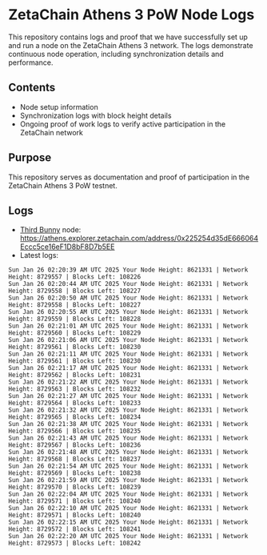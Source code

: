 # ZetaChain Athens 3 PoW Node Logs
This repository contains logs and proof that we have successfully set up and run a node on the ZetaChain Athens 3 network. The logs demonstrate continuous node operation, including synchronization details and performance.

## Contents
- Node setup information
- Synchronization logs with block height details
- Ongoing proof of work logs to verify active participation in the ZetaChain network

## Purpose
This repository serves as documentation and proof of participation in the ZetaChain Athens 3 PoW testnet.

## Logs

- [Third Bunny](https://thirdbunny.xyz/) node: https://athens.explorer.zetachain.com/address/0x225254d35dE666064Eccc5ce16eF1D8bF8D7b5EE
- Latest logs:
```
Sun Jan 26 02:20:39 AM UTC 2025 Your Node Height: 8621331 | Network Height: 8729557 | Blocks Left: 108226
Sun Jan 26 02:20:44 AM UTC 2025 Your Node Height: 8621331 | Network Height: 8729558 | Blocks Left: 108227
Sun Jan 26 02:20:50 AM UTC 2025 Your Node Height: 8621331 | Network Height: 8729558 | Blocks Left: 108227
Sun Jan 26 02:20:55 AM UTC 2025 Your Node Height: 8621331 | Network Height: 8729559 | Blocks Left: 108228
Sun Jan 26 02:21:01 AM UTC 2025 Your Node Height: 8621331 | Network Height: 8729560 | Blocks Left: 108229
Sun Jan 26 02:21:06 AM UTC 2025 Your Node Height: 8621331 | Network Height: 8729561 | Blocks Left: 108230
Sun Jan 26 02:21:11 AM UTC 2025 Your Node Height: 8621331 | Network Height: 8729561 | Blocks Left: 108230
Sun Jan 26 02:21:17 AM UTC 2025 Your Node Height: 8621331 | Network Height: 8729562 | Blocks Left: 108231
Sun Jan 26 02:21:22 AM UTC 2025 Your Node Height: 8621331 | Network Height: 8729563 | Blocks Left: 108232
Sun Jan 26 02:21:27 AM UTC 2025 Your Node Height: 8621331 | Network Height: 8729564 | Blocks Left: 108233
Sun Jan 26 02:21:32 AM UTC 2025 Your Node Height: 8621331 | Network Height: 8729565 | Blocks Left: 108234
Sun Jan 26 02:21:38 AM UTC 2025 Your Node Height: 8621331 | Network Height: 8729566 | Blocks Left: 108235
Sun Jan 26 02:21:43 AM UTC 2025 Your Node Height: 8621331 | Network Height: 8729567 | Blocks Left: 108236
Sun Jan 26 02:21:48 AM UTC 2025 Your Node Height: 8621331 | Network Height: 8729568 | Blocks Left: 108237
Sun Jan 26 02:21:54 AM UTC 2025 Your Node Height: 8621331 | Network Height: 8729569 | Blocks Left: 108238
Sun Jan 26 02:21:59 AM UTC 2025 Your Node Height: 8621331 | Network Height: 8729570 | Blocks Left: 108239
Sun Jan 26 02:22:04 AM UTC 2025 Your Node Height: 8621331 | Network Height: 8729571 | Blocks Left: 108240
Sun Jan 26 02:22:10 AM UTC 2025 Your Node Height: 8621331 | Network Height: 8729571 | Blocks Left: 108240
Sun Jan 26 02:22:15 AM UTC 2025 Your Node Height: 8621331 | Network Height: 8729572 | Blocks Left: 108241
Sun Jan 26 02:22:20 AM UTC 2025 Your Node Height: 8621331 | Network Height: 8729573 | Blocks Left: 108242
```
